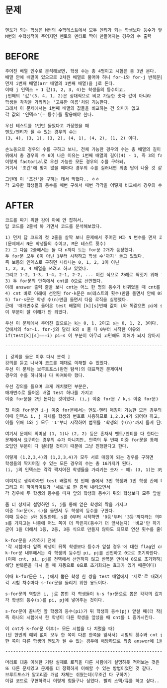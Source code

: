 # 문제

<pre> 
멘토가 되는 학생은 M번의 수학테스트에서 모두 멘티가 되는 학생보다 등수가 앞서야 한다.
M번의 수학성적이 주어지면 멘토와 멘티로 짝이 만들어지는 경우의 수 출력
</pre>

# BEFORE

<pre>
주어진 배열 인수로 분석해보면, 학생 수는 총 4명이고 시험은 총 3번 본다.
배열 안에 배열이 있으므로 2차원 배열로 풀어야 하니 for-i와 for-j 반복문을 중첩하여 돌린다.
먼저 i번째 배열(arr 배열의 1번째 배열)을 j로 돈다. 
이때 j 인덱스 + 1 값(1, 2, 3, 4)는 학생들의 등수이고, 
j번째의 '값'(3, 4, 1, 2)은 상대적으로 비교 가능한 숫자 값이 아니라 
학생들 각각을 가리키는 '고유한 이름'처럼 기능한다.
그래서 이 문제에서는 i번째 배열의 값들을 비교하는 건 의미가 없고 
각 값의 '인덱스'(= 등수)를 활용해야 한다.

우선 테스트를 1번만 돌았다고 가정했을 때 
멘토/멘티가 될 수 있는 경우의 수는
(3, 4), (3, 1), (3, 2), (4, 1), (4, 2), (1, 2) 이다.

손노동으로 경우의 수를 구하고 보니, 전체 가능한 경우의 수는 총 배열의 길이 - 1 값의 팩토리얼이라는 생각이 들었다.
위에서 총 경우의 수 6이 나온 이유는 i번째 배열의 길이(4) - 1, 즉 3의 factorial 값이었다. (!3)
이렇게 factorial로 우선 가능한 모든 경우의 수를 구하되, 
거기서 '조건'에 맞지 않을 때마다 경우의 수를 걸러내면 최종 답이 나올 것 같았다.

그런데 이 '조건'을 구하는 데서 막혔다.. ㅎㅎ
각 고유한 학생들의 등수를 매번 구해서 매번 각각을 어떻게 비교해서 경우의 수를 줄여나갈지가 도무지 떠오르지 않는다..
</pre>

# AFTER

<pre>
코드를 짜기 위한 감이 아예 안 잡혀서, 
답 코드를 2줄씩 봐 가면서 코드를 분석해보았다.

1) 먼저 답 코드의 첫 2줄을 살짝 보니 문제에서 주어진 M과 N 변수를 먼저 코드로 정의하고 있었다. 
(문제에서 N은 학생들의 수이고, M은 테스트 횟수)
2) 그 다음 2줄에서는 둘 다 n까지 도는 for문 2개가 등장했다. 
두 for문 모두 0이 아닌 1부터 시작하고 학생 수'까지' 돌고 있었다.
즉 보통의 인덱스로 구하면 나타나는 0, 1, 2, 3이 아닌
1, 2, 3, 4 배열을 쓰려고 하고 있었다.
그리고 1-2, 1-3, 1-4, 2-1, 2-2, ... 이런 식으로 차례로 짝짓기 위해 for문 2개를 쓴 듯 하다.
3) 두 for문의 안쪽에서 cnt를 0으로 선언했다.
아래 answer 출력 줄을 보니 cnt는 어느 한 명의 등수가 바뀌었을 때 cnt를 올려 answer를 증가시킬 flag 역할이었다.
4) cnt 바로 아래에 선언된 for-k문은 m(테스트의 횟수)만큼 돌면서 안에 0으로 초기화한 pi, pj라는 변수를 선언하고 그 아래에 또 for-s문을 선언했다. (총 4중 for문..) 
5) for-s문은 학생 수(n)만큼 돌면서 다음 로직을 실행했다. 
근데 '매개변수로 들어온 test 배열의 [k][s]번째 값이 i와 똑같으면 pi에 s를 할당한다'(??)
이 부분이 잘 이해가 안 되었다.

우선 이 문제에서 주어진 값으로는 k는 0, 1, 2이고 s는 0, 1, 2, 3이다.
앞에서의 for-i, for-j와 달리 k와 s 둘 다 0부터 시작한 이유와 
if(test[k][s]===i) pi=s 이 부분이 아무리 고민해도 이해가 되지 않아서 강의를 보았다.

-----------------------------------------------------------------

[ 강의를 들은 이후 다시 분석 ]
강의를 듣고 나서야 코드를 제대로 이해할 수 있었다.
우선 이 문제는 브루트포스(완전 탐색)의 대표적인 문제여서 
경우의 수를 하나하나 다 따져봐야 했다.

우선 강의를 들으며 크게 캐치했던 부분은, 
매개변수로 들어온 배열 test 하나를 가지고
이중 for문을 2번 돈다는 것이었다. (i,j 이중 for문 / k,s 이중 for문)

첫 이중 for문인 i-j 이중 for문에서는 멘토-멘티 매칭이 가능한 모든 경우의 수를 만든다.
이때 인덱스 i, j 자체를 학생의 번호로 사용하므로 1,2,3,4가 되어야 하고,
이를 위해 i와 j 모두 '1'부터 시작하여 범위를 '학생의 수(n)'까지 돌게 된다.

여기서 문제의 의미상 (1, 1)나 (2, 2) 등은 혼자서 멘토/멘티를 다 한다는 뜻이어서 
문제에서 요구하는 경우의 수가 아니지만, 안쪽의 두 번째 이중 for문을 통해 
오답인 부분이 다 걸러질 것이기 때문에 그냥 진행한다고 한다.

이렇게 (1,2,3,4)와 (1,2,3,4)가 모두 서로 매칭이 되는 경우를 구하면
학생들의 짝지어질 수 있는 모든 경우의 수는 총 16가지가 된다.
(i, j의 인덱스는 각각 짝지어진 학생들을 가리키는 숫자 - 예: (3, 1)는 3번 학생과 1번 학생)

이미지로 생각하자면 test 배열의 첫 번째 줄에서 3번 학생과 1번 학생 칸에 하이라이트가 켜진 것이다.
그리고 이 하이라이트가 '세로'로 한 층씩 내려오면서
각 경우에 두 학생의 등수를 따져 앞의 학생의 등수가 뒤의 학생보다 모두 앞설 경우에만 답인 경우의 수가 추가된다.

좀 더 상세히 설명하면 i, j를 통해 얻은 학생의 짝을 가지고 
이중 for문(k, s)을 돌면서 두 학생의 등수를 구한다.
이때 등수는 s와 동일한데, s를 0부터 시작하면 '0등'부터 '3등'까지라는 의미가 되지만
s를 가지고는 나중에 어느 쪽이 더 작은지(등수가 더 앞서는지) '비교'만 하기 때문에 
굳이 1을 더해서 1등, 2등, 3등 식으로 만들지 않아도 되므로 연산 횟수를 줄이고자 그냥 0부터 시작한다.

k-for문을 시작하기 전에 
'각 시험마다 앞쪽 학생이 뒤쪽 학생보다 등수가 앞설 경우'에 대한 flag인 cnt를 선언하고,
k-for문 내부에서는 각 학생의 등수인 pi, pj를 선언하고 0으로 초기화한다.
(이때 cnt, pi, pj를 전역에서 선언하지 않고 반복문 안에서 0으로 초기화하는 이유는 
해당 반복문을 다시 돌 때 자동으로 0으로 초기화되는 효과가 있기 때문이다)

이때 k-for문은 i, j에서 뽑은 학생 한 쌍을 test 배열에서 '세로'로 내려가면서
각 시험 차수마다 s-for문을 돌리기 위한 용도이다.

s-for문의 역할은 i, j로 뽑힌 각 학생들이 k-s for문으로 뽑은 각각의 값과 일치할 경우에 
각 학생의 등수(s)를 pi, pj에 넣어주는 것이다.

s-for문이 끝나면 앞 학생의 등수(pi)가 뒤 학생의 등수(pj) 앞설 때(더 작을 때)만,
즉 하나의 시험에서 한 학생이 다른 학생을 앞섰을 때 cnt를 1 증가시킨다.

이 cnt가 k-for문 이후(= 모든 시험을 다 치렀을 때)
(단 한번의 예외 없이 모두 한 쪽이 다른 한쪽을 앞서서) 시험의 횟수와 cnt 값이 동일하다면,
한 쪽이 다른 학생의 멘토가 될 수 있는 경우에 해당하므로 최종 answer에 1을 추가한다.

-------------------------------------------------------------------

머리로 대충 이해한 거랑 실제로 로직을 다른 사람에게 설명하듯 적어보는 것은
또 다른 문제였고 문제를 더 정확하게 이해할 수 있는 방법이었던 것 같다.
브루트포스가 알고리즘 개념 자체는 쉬웠는데(무조건 다 구하기) 
이걸 코드로 구현하려니 이렇게 힘들구나 싶었다. 빨리 스택/큐를 하고 싶다..
</pre>
